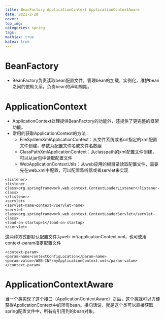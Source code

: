 ```yaml
---
title: BeanFactory ApplicationContext ApplicationContextAware
date: 2021-2-28
cover:
top_img:
categories: spring
tags: 
mathjax: true
katex: true
---
```

# BeanFactory

- BeanFactory负责读取bean配置文件，管理bean的加载，实例化，维护bean之间的依赖关系，负责bean的声明周期。


# ApplicationContext
- ApplicationContext处理提供BeanFactory的功能外，还提供了更完整的框架功能。
- 常用的获取ApplicationContext的方法：
    + FileSystemXmlApplicationContext：从文件系统或者url指定的xml配置文件创建，参数为配置文件名或文件名数组
    + ClassPathXmlApplicationContext：从classpath的xml配置文件创建，可以从jar包中读取配置文件
    + WebApplicationContextUtils：从web应用的根目录读取配置文件，需要先在web.xml中配置，可以配置监听器或者servlet来实现
```
<listener>
<listener-class>org.springframework.web.context.ContextLoaderListener</listener-class>
</listener>
<servlet>
<servlet-name>context</servlet-name>
<servlet-class>org.springframework.web.context.ContextLoaderServlet</servlet-class>
<load-on-startup>1</load-on-startup>
</servlet>
```
这两种方式都默认配置文件为web-inf/applicationContext.xml，也可使用context-param指定配置文件
```
<context-param>
<param-name>contextConfigLocation</param-name>
<param-value>/WEB-INF/myApplicationContext.xml</param-value>
</context-param>
```
# ApplicationContextAware

当一个类实现了这个接口（ApplicationContextAware）之后，这个类就可以方便获得ApplicationContext中的所有bean。换句话说，就是这个类可以直接获取spring配置文件中，所有有引用到的bean对象。
